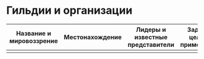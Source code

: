 # Гильдии и организации

|Название и мировоззрение   |Местонахождение    |Лидеры и известные представители   |Задачи, цели и примечания  |
|---------------------------|-------------------|-----------------------------------|---------------------------|
|                           |                   |                                   |                           |
